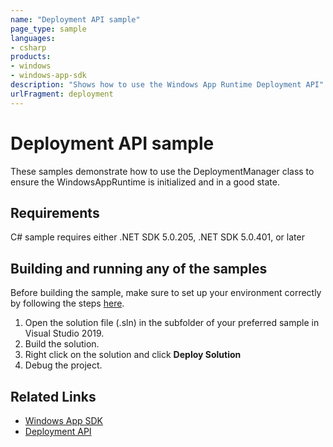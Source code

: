 ```yaml
---
name: "Deployment API sample" 
page_type: sample
languages:
- csharp
products:
- windows 
- windows-app-sdk
description: "Shows how to use the Windows App Runtime Deployment API"
urlFragment: deployment
---
```

# Deployment API sample 

These samples demonstrate how to use the DeploymentManager class to ensure the WindowsAppRuntime is initialized and in a good state.

## Requirements
C# sample requires either .NET SDK 5.0.205, .NET SDK 5.0.401, or later

## Building and running any of the samples 
Before building the sample, make sure to set up your environment correctly by following the steps [here](https://docs.microsoft.com/windows/apps/windows-app-sdk/set-up-your-development-environment).

1. Open the solution file (.sln) in the subfolder of your preferred sample in Visual Studio 2019.
2. Build the solution.
3. Right click on the solution and click **Deploy Solution**
4. Debug the project.

## Related Links

- [Windows App SDK](https://docs.microsoft.com/windows/apps/windows-app-sdk/)
- [Deployment API](https://docs.microsoft.com/windows/windows-app-sdk/api/winrt/microsoft.windows.applicationmodel.windowsappruntime.deploymentmanager?view=windows-app-sdk-1.0)
